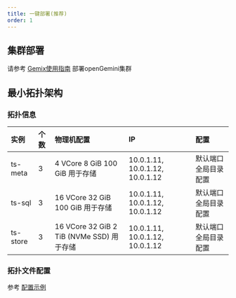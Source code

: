 ```yaml
---
title: 一键部署(推荐)
order: 1
---
```


## 集群部署

请参考 [Gemix使用指南](../reference/gemix_manual.md) 部署openGemini集群

## 最小拓扑架构

### 拓扑信息

| 实例     | 个数 | 物理机配置                                | IP                              | 配置                  |
| :------- | :--- | :---------------------------------------- | :------------------------------ | :-------------------- |
| ts-meta  | 3    | 4 VCore 8 GiB 100 GiB 用于存储            | 10.0.1.11, 10.0.1.12, 10.0.1.12 | 默认端口 全局目录配置 |
| ts-sql   | 3    | 16 VCore 32 GiB 100 GiB 用于存储          | 10.0.1.11, 10.0.1.12, 10.0.1.12 | 默认端口 全局目录配置 |
| ts-store | 3    | 16 VCore 32 GiB 2 TiB (NVMe SSD) 用于存储 | 10.0.1.11, 10.0.1.12, 10.0.1.12 | 默认端口 全局目录配置 |

### 拓扑文件配置

参考 [配置示例](../reference/gemix_manual.md#配置示例)